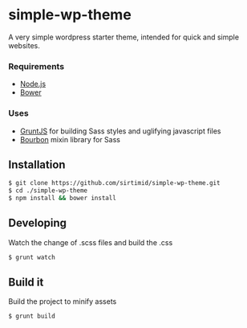simple-wp-theme
======================

A very simple wordpress starter theme, intended for quick and simple websites.

### Requirements

- [Node.js](http://nodejs.org/download/)
- [Bower](http://bower.io/)

### Uses

- [GruntJS](http://gruntjs.com/) for building Sass styles and uglifying javascript files
- [Bourbon](http://bourbon.io/) mixin library for Sass

Installation
------------

```bash
$ git clone https://github.com/sirtimid/simple-wp-theme.git
$ cd ./simple-wp-theme
$ npm install && bower install
```

Developing
------------

Watch the change of .scss files and build the .css

```bash
$ grunt watch
```

Build it
------------

Build the project to minify assets

```bash
$ grunt build
```
